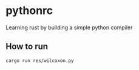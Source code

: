 # pythonrc
Learning rust by building a simple python compiler

## How to run

```shell
cargo run res/wilcoxon.py
```
